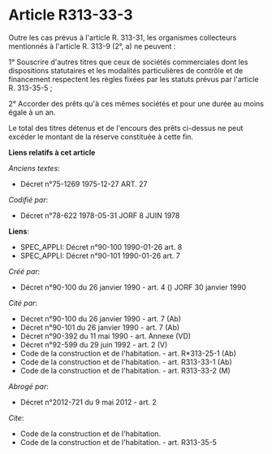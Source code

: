 # Article R313-33-3

Outre les cas prévus à l'article R. 313-31, les organismes collecteurs mentionnés à l'article R. 313-9 (2°, a) ne peuvent :

1° Souscrire d'autres titres que ceux de sociétés commerciales dont les dispositions statutaires et les modalités
particulières de contrôle et de financement respectent les règles fixées par les statuts prévus par l'article R. 313-35-5 ;

2° Accorder des prêts qu'à ces mêmes sociétés et pour une durée au moins égale à un an.

Le total des titres détenus et de l'encours des prêts ci-dessus ne peut excéder le montant de la réserve constituée à cette
fin.

**Liens relatifs à cet article**

_Anciens textes_:

  - Décret n°75-1269 1975-12-27 ART. 27

_Codifié par_:

  - Décret n°78-622 1978-05-31 JORF 8 JUIN 1978

**Liens**:

  - SPEC_APPLI: Décret n°90-100 1990-01-26 art. 8
  - SPEC_APPLI: Décret n°90-101 1990-01-26 art. 7

_Créé par_:

  - Décret n°90-100 du 26 janvier 1990 - art. 4 () JORF 30 janvier 1990

_Cité par_:

  - Décret n°90-100 du 26 janvier 1990 - art. 7 (Ab)
  - Décret n°90-101 du 26 janvier 1990 - art. 7 (Ab)
  - Décret n°90-392 du 11 mai 1990 - art. Annexe (VD)
  - Décret n°92-599 du 29 juin 1992 - art. 2 (V)
  - Code de la construction et de l'habitation. - art. R*313-25-1 (Ab)
  - Code de la construction et de l'habitation. - art. R313-33-1 (Ab)
  - Code de la construction et de l'habitation. - art. R313-33-2 (M)

_Abrogé par_:

  - Décret n°2012-721 du 9 mai 2012 - art. 2

_Cite_:

  - Code de la construction et de l'habitation.
  - Code de la construction et de l'habitation. - art. R313-35-5
